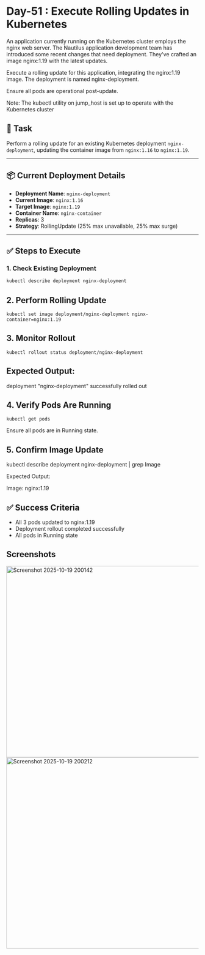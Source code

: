 # Day-51 : Execute Rolling Updates in Kubernetes

An application currently running on the Kubernetes cluster employs the nginx web server. The Nautilus application development team has introduced some recent changes that need deployment. They've crafted an image nginx:1.19 with the latest updates.

Execute a rolling update for this application, integrating the nginx:1.19 image. The deployment is named nginx-deployment.

Ensure all pods are operational post-update.

Note: The kubectl utility on jump_host is set up to operate with the Kubernetes cluster


## 📝 Task
Perform a rolling update for an existing Kubernetes deployment `nginx-deployment`, updating the container image from `nginx:1.16` to `nginx:1.19`.

---

## 📦 Current Deployment Details

- **Deployment Name**: `nginx-deployment`
- **Current Image**: `nginx:1.16`
- **Target Image**: `nginx:1.19`
- **Container Name**: `nginx-container`
- **Replicas**: 3
- **Strategy**: RollingUpdate (25% max unavailable, 25% max surge)

---

## ✅ Steps to Execute

### 1. Check Existing Deployment

```bash
kubectl describe deployment nginx-deployment
```
## 2. Perform Rolling Update
```
kubectl set image deployment/nginx-deployment nginx-container=nginx:1.19
```
## 3. Monitor Rollout
```
kubectl rollout status deployment/nginx-deployment
```

## Expected Output:

deployment "nginx-deployment" successfully rolled out

## 4. Verify Pods Are Running
```
kubectl get pods
```
Ensure all pods are in Running state.

## 5. Confirm Image Update
kubectl describe deployment nginx-deployment | grep Image


Expected Output:

Image: nginx:1.19

## ✅ Success Criteria

- All 3 pods updated to nginx:1.19
- Deployment rollout completed successfully
- All pods in Running state

## Screenshots
<img width="700" height="500" alt="Screenshot 2025-10-19 200142" src="https://github.com/user-attachments/assets/1f0d3258-b89e-4def-a9d9-bf81b5dacd1d" />

<img width="700" height="500" alt="Screenshot 2025-10-19 200212" src="https://github.com/user-attachments/assets/61b01fad-0d6e-482b-87eb-ab75a31a14e3" />

